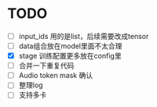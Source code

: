 

# TODO
- [ ] input_ids 用的是list，后续需要改成tensor
- [ ] data组合放在model里面不太合理
- [x] stage 训练配置更多放在config里
- [ ] 合并一下重复代码
- [ ] Audio token mask 确认
- [ ] 整理log
- [ ] 支持多卡